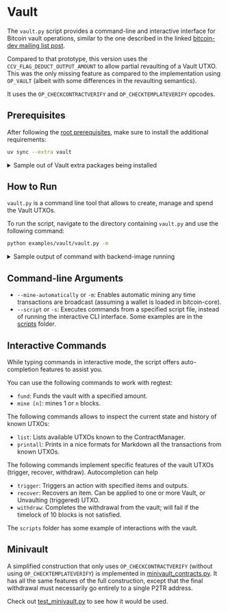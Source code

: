 # Vault

The `vault.py` script provides a command-line and interactive interface for Bitcoin vault operations, similar to the one described in the linked [bitcoin-dev mailing list post](https://lists.linuxfoundation.org/pipermail/bitcoin-dev/2023-April/021588.html).

Compared to that prototype, this version uses the `CCV_FLAG_DEDUCT_OUTPUT_AMOUNT` to allow partial revaulting of a Vault UTXO. This was the only missing feature as compared to the implementation using `OP_VAULT` (albeit with some differences in the revaulting semantics).

It uses the `OP_CHECKCONTRACTVERIFY` and `OP_CHECKTEMPLATEVERIFY` opcodes.

## Prerequisites

After following the [root prerequisites](../..#prerequisites), make sure to install the additional requirements:

```bash
uv sync --extra vault
```

<details>
  <summary> Sample out of Vault extra packages being installed </summary>

  ```bash
  $ uv sync --extra vault
  > Resolved 30 packages in 0.37ms
  > Installed 3 packages in 3ms
  >  + prompt-toolkit==3.0.51
  >  + python-dotenv==0.13.0
  >  + wcwidth==0.2.13
  ```
</details>

## How to Run

`vault.py` is a command line tool that allows to create, manage and spend the Vault UTXOs.

To run the script, navigate to the directory containing `vault.py` and use the following command:

```bash
python examples/vault/vault.py -m
```

<details>
  <summary> Sample output of command with backend-image running </summary>

  ```bash
  $ python examples/vault/vault.py -m
  > ...
  > ...
  > ...
  > ...
  > ...
  ```
</details>

## Command-line Arguments

- `--mine-automatically` or `-m`: Enables automatic mining any time transactions are broadcast (assuming a wallet is loaded in bitcoin-core).
- `--script` or `-s`: Executes commands from a specified script file, instead of running the interactive CLI interface. Some examples are in the [scripts](scripts) folder.

## Interactive Commands

While typing commands in interactive mode, the script offers auto-completion features to assist you.

You can use the following commands to work with regtest:
- `fund`: Funds the vault with a specified amount.
- `mine [n]`: mines 1 or `n` blocks.

The following commands allows to inspect the current state and history of known UTXOs:

- `list`: Lists available UTXOs known to the ContractManager.
- `printall`: Prints in a nice formats for Markdown all the transactions from known UTXOs.

The following commands implement specific features of the vault UTXOs (trigger, recover, withdraw). Autocompletion can help 

- `trigger`: Triggers an action with specified items and outputs.
- `recover`: Recovers an item. Can be applied to one or more Vault, or Unvaulting (triggered) UTXO.
- `withdraw`: Completes the withdrawal from the vault; will fail if the timelock of 10 blocks is not satisfied.

The `scripts` folder has some example of interactions with the vault.

## Minivault

A simplified construction that only uses `OP_CHECKCONTRACTVERIFY` (without using `OP_CHECKTEMPLATEVERIFY`) is implemented in [minivault_contracts.py](minivault_contracts.py). It has all the same features of the full construction, except that the final withdrawal must necessarily go entirely to a single P2TR address.

Check out [test_minivault.py](../../tests/test_minivault.py) to see how it would be used.
